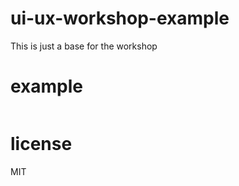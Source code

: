 # ui-ux-workshop-example

  This is just a base for the workshop

# example

```

```

# license

MIT
